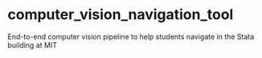 # computer_vision_navigation_tool
End-to-end computer vision pipeline to help students navigate in the Stata building at MIT
